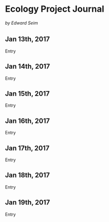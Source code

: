 # Ecology Project Journal
###### by Edward Seim

## Jan 13th, 2017

Entry

## Jan 14th, 2017

Entry

## Jan 15th, 2017

Entry

## Jan 16th, 2017

Entry

## Jan 17th, 2017

Entry

## Jan 18th, 2017

Entry

## Jan 19th, 2017

Entry
